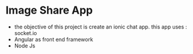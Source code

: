 # Image Share App 
         
 * the objective of this project is create an ionic chat app. this app uses : socket.io 
 * Angular as front end framework
 * Node Js
